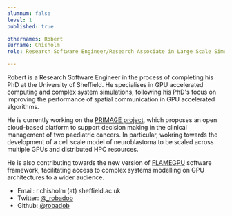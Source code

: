 ```yaml
---
alumnum: false
level: 1
published: true

othernames: Robert
surname: Chisholm
role: Research Software Engineer/Research Associate in Large Scale Simulation

---
```


Robert is a Research Software Engineer in the process of completing his PhD at the University of Sheffield.
He specialises in GPU accelerated computing and complex system simulations, following his PhD's focus on improving the performance of spatial communication in GPU accelerated algorithms.

He is currently working on the [PRIMAGE project](https://www.primageproject.eu/),
which proposes an open cloud-based platform to support decision making in the clinical management of two paediatric cancers. 
In particular, wokring towards the development of a cell scale model of neuroblastoma to be scaled across multiple GPUs and distributed HPC resources.

He is also contributing towards the new version of [FLAMEGPU](http://www.flamegpu.com/) software framework, facilitating access to complex systems modelling on GPU architectures to a wider audience.

* Email: r.chisholm (at) sheffield.ac.uk
* Twitter: [@_robadob](https://twitter.com/_robadob)
* Github: [@robadob](https://github.com/Robadob)
